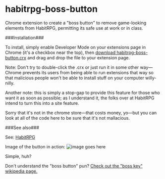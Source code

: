 habitrpg-boss-button
====================

Chrome extension to create a "boss button" to remove game-looking elements from HabitRPG, permitting its safe use at work or in class. 

###Installation###

To install, simply enable Developer Mode on your extensions page in Chrome (it's a checkbox near the top), then [download habitrpg-boss-button.crx](https://github.com/tjwds/habitrpg-boss-button/raw/master/habitrpg-boss-button.crx) and drag and drop the file to your extension page.  

Note:  Don't try to double-click the .crx or just run it in some other way—Chrome prevents its users from being able to run extensions that way so that malicious people won't be able to install stuff on your computer willy-nilly. 

Another note: this is simply a stop-gap to provide this feature for those who want it as soon as possible; as I understand it, the folks over at HabitRPG intend to turn this into a site feature. 

Sorry that it's not in the chrome store—that costs money, yo—but you can look at all of the code here to be sure that it's not mallacious. 

###See also###

See:  [HabitRPG](https://github.com/HabitRPG/habitrpg)

Image of the button in action: 
![image goes here](http://i.imgur.com/QOoqqhh.png)

Simple, huh?

Don't understand the "boss button" pun?  [Check out the "boss key" wikipedia page.](http://en.wikipedia.org/wiki/Boss_key)
